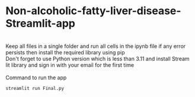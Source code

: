 # Non-alcoholic-fatty-liver-disease-Streamlit-app
<br>
Keep all files in a single folder and run all cells in the ipynb file if any error persists then install the required library using pip
<br>
Don't forget to use Python version which is less than 3.11 and install Stream lit library and sign in with your email for the first time
<br>
<br>
Command to run the app

```
streamlit run Final.py
```
